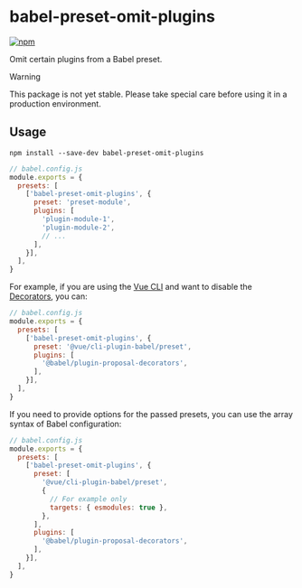 # babel-preset-omit-plugins

[![npm](https://img.shields.io/npm/v/babel-preset-omit-plugins.svg)](https://www.npmjs.com/package/babel-preset-omit-plugins)

Omit certain plugins from a Babel preset.

> [!WARNING]
> This package is not yet stable. Please take special care before using it in a production environment.

## Usage

```shell
npm install --save-dev babel-preset-omit-plugins
```

```js
// babel.config.js
module.exports = {
  presets: [
    ['babel-preset-omit-plugins', {
      preset: 'preset-module',
      plugins: [
        'plugin-module-1',
        'plugin-module-2',
        // ...
      ],
    }],
  ],
}
```

For example, if you are using the [Vue CLI](https://cli.vuejs.org/) and want to disable the [Decorators](https://babeljs.io/docs/en/babel-plugin-proposal-decorators), you can:

```js
// babel.config.js
module.exports = {
  presets: [
    ['babel-preset-omit-plugins', {
      preset: '@vue/cli-plugin-babel/preset',
      plugins: [
        '@babel/plugin-proposal-decorators',
      ],
    }],
  ],
}
```

If you need to provide options for the passed presets, you can use the array syntax of Babel configuration:

```js
// babel.config.js
module.exports = {
  presets: [
    ['babel-preset-omit-plugins', {
      preset: [
        '@vue/cli-plugin-babel/preset',
        {
          // For example only
          targets: { esmodules: true },
        },
      ],
      plugins: [
        '@babel/plugin-proposal-decorators',
      ],
    }],
  ],
}
```
